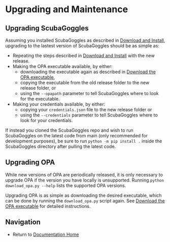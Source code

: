 # Upgrading and Maintenance

## Upgrading ScubaGoggles
Assuming you installed ScubaGoggles as described in [Download and Install](/docs/installation/DownloadAndInstall.md), upgrading to the lastest version of ScubaGoggles should be as simple as:
- Repeating the steps described in [Download and Install](/docs/installation/DownloadAndInstall.md) with the new release.
- Making the OPA executable available, by either:
    - downloading the executable again as described in [Download the OPA executable](/docs/installation/OPA.md),
    - copying the executable from the old release folder to the new release folder, or
    - using the `--opapath` parameter to tell ScubaGoggles where to look for the executable.
- Making your credentials available, by either:
    - copying your `credentials.json` file to the new release folder or
    - using the `--credentials` parameter to tell ScubaGoggles where to look for your credentials.

If instead you cloned the ScubaGoggles repo and wish to run ScubaGoggles on the latest code from main (only recommended for development purposes), be sure to run `python -m pip install .` inside the ScubaGoggles directory after pulling the latest code.

## Upgrading OPA
While new versions of OPA are periodically released, it is only necessary to upgrade OPA if the version you have locally is unsupported. Running `python download_opa.py --help` lists the supported OPA versions.

Upgrading OPA is as simple as downloading the desired executable, which can be done by running the `download_opa.py` script again. See [Download the OPA executable](/docs/installation/OPA.md) for detailed instructions.

## Navigation
- Return to [Documentation Home](/README.md)

